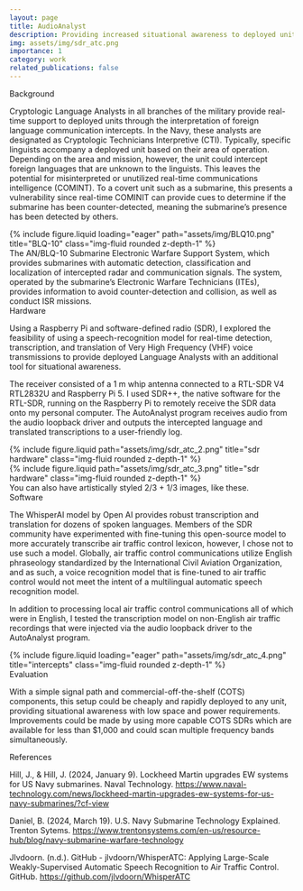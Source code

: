 ```yaml
---
layout: page
title: AudioAnalyst
description: Providing increased situational awareness to deployed units via automated audio processing
img: assets/img/sdr_atc.png
importance: 1
category: work
related_publications: false
---
```


<div class = "h3">
Background
</div>

Cryptologic Language Analysts in all branches of the military provide real-time support to deployed units through the interpretation of foreign language communication intercepts. In the Navy, these analysts are designated as Cryptologic Technicians Interpretive (CTI). Typically, specific linguists accompany a deployed unit based on their area of operation. Depending on the area and mission, however, the unit could intercept foreign languages that are unknown to the linguists. This leaves the potential for misinterpreted or unutilized real-time communications intelligence (COMINT). To a covert unit such as a submarine, this presents a vulnerability since real-time COMINIT can provide cues to determine if the submarine has been counter-detected, meaning the submarine’s presence has been detected by others.

<div class="row">
    <div class="col-sm mt-3 mt-md-0">
        {% include figure.liquid loading="eager" path="assets/img/BLQ10.png" title="BLQ-10" class="img-fluid rounded z-depth-1" %}
    </div>
</div>
<div class="caption">
    The AN/BLQ-10 Submarine Electronic Warfare Support System, which provides submarines with automatic detection, classification and localization of intercepted radar and communication signals. The system, operated by the submarine’s Electronic Warfare Technicians (ITEs), provides information to avoid counter-detection and collision, as well as conduct ISR missions.
</div>

<div class = "h3">
Hardware
</div>

Using a Raspberry Pi and software-defined radio (SDR), I explored the feasibility of using a speech-recognition model for real-time detection, transcription, and translation of Very High Frequency (VHF) voice transmissions to provide deployed Language Analysts with an additional tool for situational awareness.

The receiver consisted of a 1 m whip antenna connected to a RTL-SDR V4 RTL2832U and Raspberry Pi 5. I used SDR++, the native software for the RTL-SDR, running on the Raspberry Pi to remotely receive the SDR data onto my personal computer. The AutoAnalyst program receives audio from the audio loopback driver and outputs the intercepted language and translated transcriptions to a user-friendly log.


<div class="row justify-content-sm-center">
    <div class="col-sm-8 mt-3 mt-md-0">
        {% include figure.liquid path="assets/img/sdr_atc_2.png" title="sdr hardware" class="img-fluid rounded z-depth-1" %}
    </div>
    <div class="col-sm-4 mt-3 mt-md-0">
        {% include figure.liquid path="assets/img/sdr_atc_3.png" title="sdr hardware" class="img-fluid rounded z-depth-1" %}
    </div>
</div>
<div class="caption">
    You can also have artistically styled 2/3 + 1/3 images, like these.
</div>

<div class = "h3">
Software
</div>

The WhisperAI model by Open AI provides robust transcription and translation for dozens of spoken languages. Members of the SDR community have experimented with fine-tuning this open-source model to more accurately transcribe air traffic control lexicon, however, I chose not to use such a model. Globally, air traffic control communications utilize English phraseology standardized by the International Civil Aviation Organization, and as such, a voice recognition model that is fine-tuned to air traffic control would not meet the intent of a multilingual automatic speech recognition model.

In addition to processing local air traffic control communications all of which were in English, I tested the transcription model on non-English air traffic recordings that were injected via the audio loopback driver to the AutoAnalyst program.

<div class="row">
    <div class="col-sm mt-3 mt-md-0">
        {% include figure.liquid loading="eager" path="assets/img/sdr_atc_4.png" title="intercepts" class="img-fluid rounded z-depth-1" %}
    </div>
</div>

<div class = "h3">
Evaluation
</div>

With a simple signal path and commercial-off-the-shelf (COTS) components, this setup could be cheaply and rapidly deployed to any unit, providing situational awareness with low space and power requirements. Improvements could be made by using more capable COTS SDRs which are available for less than $1,000 and could scan multiple frequency bands simultaneously.


<div class = "h3">
References
</div>

Hill, J., & Hill, J. (2024, January 9). Lockheed Martin upgrades EW systems for US Navy submarines. Naval Technology. https://www.naval-technology.com/news/lockheed-martin-upgrades-ew-systems-for-us-navy-submarines/?cf-view

Daniel, B. (2024, March 19). U.S. Navy Submarine Technology Explained. Trenton Sytems. https://www.trentonsystems.com/en-us/resource-hub/blog/navy-submarine-warfare-technology

Jlvdoorn. (n.d.). GitHub - jlvdoorn/WhisperATC: Applying Large-Scale Weakly-Supervised Automatic Speech Recognition to Air Traffic Control. GitHub. https://github.com/jlvdoorn/WhisperATC
